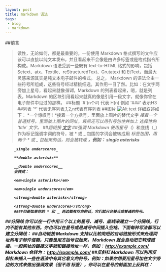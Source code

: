 ```yaml
---
layout: post
title: markdown 语法
tags:
 - blog
 - markdown
---
```



##前言
> 读性，无论如何，都是最重要的。一份使用 Markdown 格式撰写的文件应该可以直接以纯文本发布，并且看起来不会像是由许多标签或是格式指令所构成。Markdown 语法受到一些既有 text-to-HTML 格式的影响，包括 Setext、atx、Textile、reStructuredText、Grutatext 和 EtText，而最大灵感来源其实是纯文本电子邮件的格式。
     总之， Markdown 的语法全由一些符号所组成，这些符号经过精挑细选，其作用一目了然。比如：在文字两旁加上星号，看起来就像*强调*。Markdown 的列表看起来，嗯，就是列表。Markdown 的区块引用看起来就真的像是引用一段文字，就像你曾在电子邮件中见过的那样。
##标题
		'#'(n个#) 代表 H(n) 例如  '###' 表示H3
##列表
		'*' 代表无序列表,1,2,n代表有序列表
##图片
		![Alt text](/path/to/img.jpg)
		详细叙述如下：
		*一个惊叹号 !
		*接着一个方括号，里面放上图片的替代文字
		*接着一个普通括号，里面放上图片的网址，最后还可以用引号包住并加上 选择性的 'title' 文字。
##超链接
	   [文字](链接地址)
##强调
	    Markdown 使用星号（*）和底线（_）作为标记强调字词的符号，被 * 或 _ 包围的字词会被转成用 <em> 标签包围，用两个 * 或 _ 包起来的话，则会被转成 <strong>，例如：
		*single asterisks*
		
		_single underscores_
		
		**double asterisks**
		
		__double underscores__
		会转成：
		
		<em>single asterisks</em>
		
		<em>single underscores</em>
		
		<strong>double asterisks</strong>
		
		<strong>double underscores</strong>
		####但是如果你的 * 和 _ 两边都有空白的话，它们就只会被当成普通的符号。
		
##分隔线
		你可以在一行中用三个以上的星号、减号、底线来建立一个分隔线，行内不能有其他东西。你也可以在星号或是减号中间插入空格。下面每种写法都可以建立分隔线：
##自动链接
		Markdown 支持以比较简短的自动链接形式来处理网址和电子邮件信箱，只要是用方括号包起来， Markdown 就会自动把它转成链接。一般网址的链接文字就和链接地址一样，例如：
		<http://example.com/>
		Markdown 会转为：
		<a href="http://example.com/">http://example.com/</a>
##反斜杠
		Markdown 可以利用反斜杠来插入一些在语法中有其它意义的符号，例如：如果你想要用星号加在文字旁边的方式来做出强调效果（但不用 <em> 标签），你可以在星号的前面加上反斜杠：